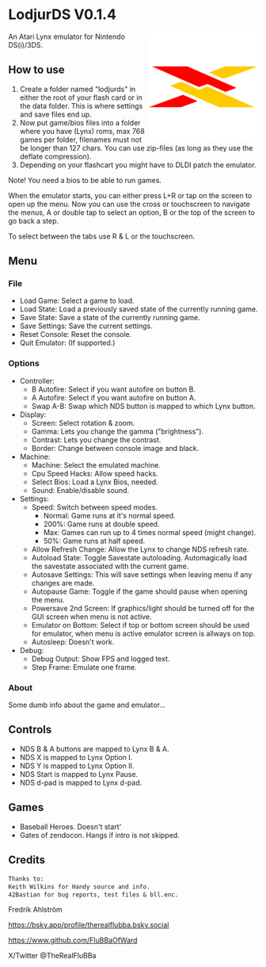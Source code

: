 # LodjurDS V0.1.4

<img align="right" width="220" src="./logo.png" alt="The Lynx logo"/>

An Atari Lynx emulator for Nintendo DS(i)/3DS.

## How to use

1. Create a folder named "lodjurds" in either the root of your flash card or in
 the data folder. This is where settings and save files end up.
2. Now put game/bios files into a folder where you have (Lynx) roms, max
 768 games per folder, filenames must not be longer than 127 chars. You can use
 zip-files (as long as they use the deflate compression).
3. Depending on your flashcart you might have to DLDI patch the emulator.

Note! You need a bios to be able to run games.

When the emulator starts, you can either press L+R or tap on the screen to open
up the menu.
Now you can use the cross or touchscreen to navigate the menus, A or double tap
to select an option, B or the top of the screen to go back a step.

To select between the tabs use R & L or the touchscreen.

## Menu

### File

* Load Game: Select a game to load.
* Load State: Load a previously saved state of the currently running game.
* Save State: Save a state of the currently running game.
* Save Settings: Save the current settings.
* Reset Console: Reset the console.
* Quit Emulator: (If supported.)

### Options

* Controller:
  * B Autofire: Select if you want autofire on button B.
  * A Autofire: Select if you want autofire on button A.
  * Swap A-B: Swap which NDS button is mapped to which Lynx button.
* Display:
  * Screen: Select rotation & zoom.
  * Gamma: Lets you change the gamma ("brightness").
  * Contrast: Lets you change the contrast.
  * Border: Change between console image and black.
* Machine:
  * Machine: Select the emulated machine.
  * Cpu Speed Hacks: Allow speed hacks.
  * Select Bios: Load a Lynx Bios, needed.
  * Sound: Enable/disable sound.
* Settings:
  * Speed: Switch between speed modes.
    * Normal: Game runs at it's normal speed.
    * 200%: Game runs at double speed.
    * Max: Games can run up to 4 times normal speed (might change).
    * 50%: Game runs at half speed.
  * Allow Refresh Change: Allow the Lynx to change NDS refresh rate.
  * Autoload State: Toggle Savestate autoloading. Automagically load the savestate associated with the current game.
  * Autosave Settings: This will save settings when leaving menu if any changes are made.
  * Autopause Game: Toggle if the game should pause when opening the menu.
  * Powersave 2nd Screen: If graphics/light should be turned off for the GUI screen when menu is not active.
  * Emulator on Bottom: Select if top or bottom screen should be used for emulator, when menu is active emulator screen is allways on top.
  * Autosleep: Doesn't work.
* Debug:
  * Debug Output: Show FPS and logged text.
  * Step Frame: Emulate one frame.

### About

Some dumb info about the game and emulator...

## Controls

* NDS B & A buttons are mapped to Lynx B & A.
* NDS X is mapped to Lynx Option I.
* NDS Y is mapped to Lynx Option II.
* NDS Start is mapped to Lynx Pause.
* NDS d-pad is mapped to Lynx d-pad.

## Games

* Baseball Heroes. Doesn't start'
* Gates of zendocon. Hangs if intro is not skipped.

## Credits

```text
Thanks to:
Keith Wilkins for Handy source and info.
42Bastian for bug reports, test files & bll.enc.
```

Fredrik Ahlström

<https://bsky.app/profile/therealflubba.bsky.social>

<https://www.github.com/FluBBaOfWard>

X/Twitter @TheRealFluBBa
